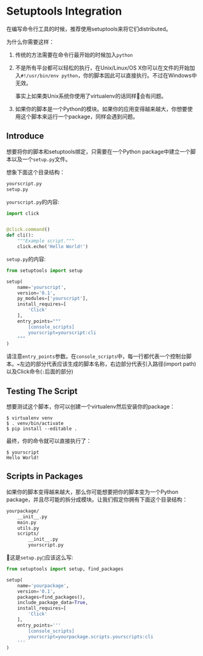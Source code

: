 # Setuptools Integration

在编写命令行工具的时候，推荐使用setuptools来将它们distributed。

为什么你需要这样：

1. 传统的方法需要在命令行最开始的时候加入`python`

2. 不是所有平台都可以轻松的执行，在Unix/Linux/OS X你可以在文件的开始加入`#!/usr/bin/env python`，你的脚本因此可以直接执行。不过在Windows中无效。

    事实上如果类Unix系统你使用了virtualenv的话同样会有问题。

3. 如果你的脚本是一个Python的模块。如果你的应用变得越来越大，你想要使用这个脚本来运行一个package，同样会遇到问题。

## Introduce

想要将你的脚本和setuptools绑定，只需要在一个Python package中建立一个脚本以及一个`setup.py`文件。

想象下面这个目录结构：

```txt
yourscript.py
setup.py
```

`yourscript.py`的内容:

```python
import click


@click.command()
def cli():
    """Example script."""
    click.echo('Hello World!')
```

`setup.py`的内容:

```python
from setuptools import setup

setup(
    name='yourscript',
    version='0.1',
    py_modules=['yourscript'],
    install_requires=[
        'Click'
    ],
    entry_points="""
        [console_scripts]
        yourscript=yourscript:cli
    """
)
```

请注意`entry_points`参数。在`console_scripts`中，每一行都代表一个控制台脚本。`=`左边的部分代表应该生成的脚本名称，右边部分代表引入路径(import path)以及Click命令(`:`后面的部分)

## Testing The Script

想要测试这个脚本，你可以创建一个virtualenv然后安装你的package：

```shell
$ virtualenv venv
$ . venv/bin/activate
$ pip install --editable .
```

最终，你的命令就可以直接执行了：

```shell
$ yourscript
Hello World!
```

## Scripts in Packages

如果你的脚本变得越来越大，那么你可能想要把你的脚本变为一个Python package，并且尽可能的拆分成模块。让我们假定你拥有下面这个目录结构：

```txt
yourpackage/
    __init__.py
    main.py
    utils.py
    scripts/
        __init__.py
        yourscript.py
```

这是`setup.py`应该这么写:

```python
from setuptools import setup, find_packages

setup(
    name='yourpackage',
    version='0.1',
    packages=find_packages(),
    include_package_data=True,
    install_requires=[
        'Click'
    ],
    entry_points='''
        [console_scripts]
        yourscript=yourpackage.scripts.yourscripts:cli
    '''
)
```